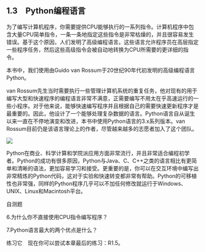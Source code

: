    

## 1.3　Python编程语言

为了编写计算机程序，你需要提供CPU能够执行的一系列指令。计算机程序中包含大量CPU简单指令，一条一条地指定这些指令是非常枯燥的，并且很容易发生错误。基于这个原因，人们发明了高级编程语言。这些语言允许程序员在高层指定一些程序任务，然后这些高级指令会被自动地转换为CPU所需要的更详细的指令。

本书中，我们使用由Guido van Rossum于20世纪90年代初发明的高级编程语言Python。

van Rossum先生当时需要执行一些管理计算机系统的重复任务，他对现有的用于编写大型和快速程序的编程语言非常不满意，正需要编写不用太在乎高速运行的一些小程序。对于他来说，能够快速编写程序并且根据自己的需要快速更新程序才是最重要的。因此，他设计了一个能够处理复杂数据的语言。Python语言自从诞生以来一直在不停地演变和改进，本书中使用Python语言的3.x系列版本。van Rossum目前仍是该语言理论上的作者，尽管越来越多的志愿者加入了这个团队。

![](0-Assets/Epubook/程序员编程语言经典合集（计算机科学丛书5册套装），javapython编程语言含经典教材龙书《编译原理》%20(Bruce%20Eckel%20%20Alfred%20V.%20Aho%20%20Monica%20S.%20Lam%20etc.)%20(Z-Library)/images/image05173.jpeg)

Python在商业、科学计算和学院派应用方面非常流行，并且非常适合编程初学者。Python的成功有很多原因，Python与Java、C、C++之类的语言相比有更简单和清晰的语法，更加容易学习和接受。更重要的是，你可以在交互环境中编写出非常精炼的Python代码，这对于实验和快速转变都非常有帮助。Python的可移植性也非常强，同样的Python程序几乎可以不加任何修改就运行于Windows、UNIX、Linux和Macintosh平台。

自测题

6.为什么你不直接使用CPU指令编写程序？

7.Python语言最大的两个优点是什么？

练习它　现在你可以尝试本章最后的练习：R1.5。
